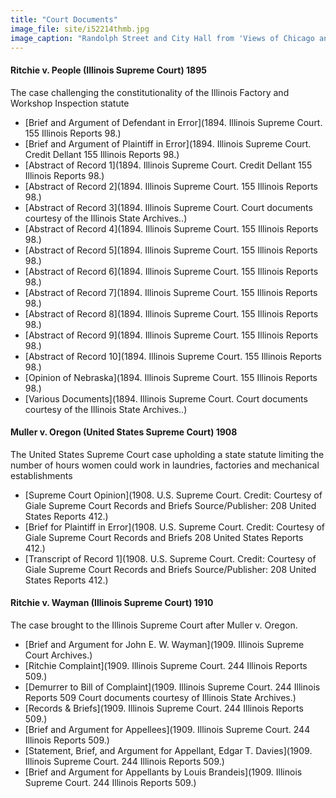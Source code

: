 ```yaml
---
title: "Court Documents"
image_file: site/i52214thmb.jpg
image_caption: "Randolph Street and City Hall from 'Views of Chicago and Vicinity'."
---
```


#### Ritchie v. People (Illinois Supreme Court) 1895
The case challenging the constitutionality of the Illinois Factory and Workshop Inspection statute

- [Brief and Argument of Defendant in Error](1894. Illinois Supreme Court. 155 Illinois Reports 98.)
- [Brief and Argument of Plaintiff in Error](1894. Illinois Supreme Court. Credit Dellant 155 Illinois Reports 98.)
- [Abstract of Record 1](1894. Illinois Supreme Court. Credit Dellant 155 Illinois Reports 98.)
- [Abstract of Record 2](1894. Illinois Supreme Court. 155 Illinois Reports 98.)
- [Abstract of Record 3](1894. Illinois Supreme Court. Court documents courtesy of the Illinois State Archives..)
- [Abstract of Record 4](1894. Illinois Supreme Court. 155 Illinois Reports 98.)
- [Abstract of Record 5](1894. Illinois Supreme Court. 155 Illinois Reports 98.)
- [Abstract of Record 6](1894. Illinois Supreme Court. 155 Illinois Reports 98.)
- [Abstract of Record 7](1894. Illinois Supreme Court. 155 Illinois Reports 98.)
- [Abstract of Record 8](1894. Illinois Supreme Court. 155 Illinois Reports 98.)
- [Abstract of Record 9](1894. Illinois Supreme Court. 155 Illinois Reports 98.)
- [Abstract of Record 10](1894. Illinois Supreme Court. 155 Illinois Reports 98.)
- [Opinion of Nebraska](1894. Illinois Supreme Court. 155 Illinois Reports 98.)
- [Various Documents](1894. Illinois Supreme Court. Court documents courtesy of the Illinois State Archives..)


#### Muller v. Oregon (United States Supreme Court) 1908
The United States Supreme Court case upholding a state statute limiting the number of hours women could work in laundries, factories and mechanical establishments

- [Supreme Court Opinion](1908. U.S. Supreme Court. Credit: Courtesy of Giale Supreme Court Records and Briefs Source/Publisher: 208 United States Reports 412.)
- [Brief for Plaintiff in Error](1908. U.S. Supreme Court. Credit: Courtesy of Giale Supreme Court Records and Briefs 208 United States Reports 412.)
- [Transcript of Record 1](1908. U.S. Supreme Court. Credit: Courtesy of Giale Supreme Court Records and Briefs Source/Publisher: 208 United States Reports 412.)

#### Ritchie v. Wayman (Illinois Supreme Court) 1910
The case brought to the Illinois Supreme Court after Muller v. Oregon.

- [Brief and Argument for John E. W. Wayman](1909. Illinois Supreme Court Archives.)
- [Ritchie Complaint](1909. Illinois Supreme Court. 244 Illinois Reports 509.)
- [Demurrer to Bill of Complaint](1909. Illinois Supreme Court. 244 Illinois Reports 509 Court documents courtesy of Illinois State Archives.)
- [Records & Briefs](1909. Illinois Supreme Court. 244 Illinois Reports 509.)
- [Brief and Argument for Appellees](1909. Illinois Supreme Court. 244 Illinois Reports 509.)
- [Statement, Brief, and Argument for Appellant, Edgar T. Davies](1909. Illinois Supreme Court. 244 Illinois Reports 509.)
- [Brief and Argument for Appellants by Louis Brandeis](1909. Illinois Supreme Court. 244 Illinois Reports 509.)
